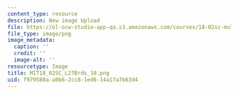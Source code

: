 ```yaml
---
content_type: resource
description: New image Upload
file: https://ol-ocw-studio-app-qa.s3.amazonaws.com/courses/18-02sc-multivariable-calculus-fall-2010/f979588aa0b62cc81ed614a17a7b63d4_MIT18_02SC_L27Brds_10.png
file_type: image/png
image_metadata:
  caption: ''
  credit: ''
  image-alt: ''
resourcetype: Image
title: MIT18_02SC_L27Brds_10.png
uid: f979588a-a0b6-2cc8-1ed6-14a17a7b63d4
---
```

